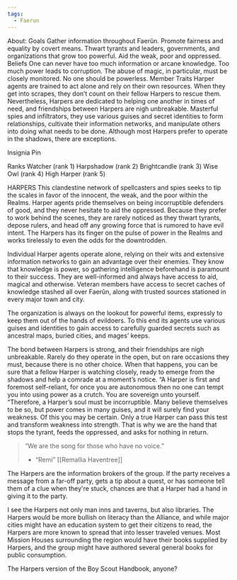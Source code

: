 ```yaml
---
tags:
  - Faerun
---
```


About: Goals
Gather information throughout Faerûn.
Promote fairness and equality by covert means.
Thwart tyrants and leaders, governments, and organizations that grow too powerful. Aid the weak, poor and oppressed.
Beliefs
One can never have too much information or arcane knowledge.
Too much power leads to corruption. The abuse of magic, in particular, must be closely monitored. No one should be powerless.
Member Traits
Harper agents are trained to act alone and rely on their own resources. When they get into scrapes, they don’t count on their fellow Harpers to rescue them. Nevertheless, Harpers are dedicated to helping one another in times of need, and friendships between Harpers are nigh unbreakable. Masterful spies and infiltrators, they use various guises and secret identities to form relationships, cultivate their information networks, and manipulate others into doing what needs to be done. Although most Harpers prefer to operate in the shadows, there are exceptions.

Insignia
Pin

Ranks
Watcher (rank 1)
Harpshadow  (rank 2)
Brightcandle (rank 3)
Wise Owl (rank 4)
High Harper (rank 5)

HARPERS
This clandestine network of spellcasters and spies seeks to tip the scales in favor of the innocent, the weak, and the poor within the Realms. Harper agents pride themselves on being incorruptible defenders of good, and they never hesitate to aid the oppressed. Because they prefer to work behind the scenes, they are rarely noticed as they thwart tyrants, depose rulers, and head off any growing force that is rumored to have evil intent. The Harpers has its finger on the pulse of power in the Realms and works tirelessly to even the odds for the downtrodden.

Individual Harper agents operate alone, relying on their wits and extensive information networks to gain an advantage over their enemies. They know that knowledge is power, so gathering intelligence beforehand is paramount to their success. They are well-informed and always have access to aid, magical and otherwise. Veteran members have access to secret caches of knowledge stashed all over Faerûn, along with trusted sources stationed in every major town and city.

The organization is always on the lookout for powerful items, expressly to keep them out of the hands of evildoers. To this end its agents use various guises and identities to gain access to carefully guarded secrets such as ancestral maps, buried cities, and mages’ keeps.

The bond between Harpers is strong, and their friendships are nigh unbreakable. Rarely do they operate in the open, but on rare occasions they must, because there is no other choice. When that happens, you can be sure that a fellow Harper is watching closely, ready to emerge from the shadows and help a comrade at a moment’s notice. “A Harper is first and foremost self-reliant, for once you are autonomous then no one can tempt you into using power as a crutch. You are sovereign unto yourself. “Therefore, a Harper’s soul must be incorruptible. Many believe themselves to be so, but power comes in many guises, and it will surely find your weakness. Of this you may be certain. Only a true Harper can pass this test and transform weakness into strength. That is why we are the hand that stops the tyrant, feeds the oppressed, and asks for nothing in return. 

>“We are the song for those who have no voice.”
> - “Remi” [[Remallia Haventree]]

The Harpers are the information brokers of the group. If the party receives a message from a far-off party, gets a tip about a quest, or has someone tell them of a clue when they're stuck, chances are that a Harper had a hand in giving it to the party.

I see the Harpers not only man inns and taverns, but also libraries. The Harpers would be more bullish on literacy than the Alliance, and while major cities might have an education system to get their citizens to read, the Harpers are more known to spread that into lesser traveled venues. Most Mission Houses surrounding the region would have their books supplied by Harpers, and the group might have authored several general books for public consumption.

The Harpers version of the Boy Scout Handbook, anyone?
